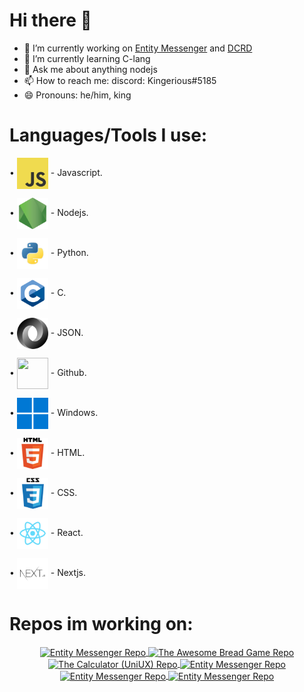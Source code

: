 ### <h1>Hi there 👋</h1>

- 🔭 I’m currently working on [Entity Messenger](https://entitymessenger.tk) and [DCRD](https://drcd-com-mdxwarriorxop.vercel.app/)
- 🌱 I’m currently learning C-lang
- 💬 Ask me about anything nodejs
- 📫 How to reach me: discord: Kingerious#5185
- 😄 Pronouns: he/him, king

### <h1>Languages/Tools I use:</h1>

• <img align="center" height="50px" width="50px" src="https://raw.githubusercontent.com/github/explore/80688e429a7d4ef2fca1e82350fe8e3517d3494d/topics/javascript/javascript.png" /> - Javascript.    

• <img align="center" height="50px" width="50px" src="https://raw.githubusercontent.com/github/explore/80688e429a7d4ef2fca1e82350fe8e3517d3494d/topics/nodejs/nodejs.png" /> - Nodejs.

• <img align="center" height="50px" width="50px" src="https://raw.githubusercontent.com/github/explore/80688e429a7d4ef2fca1e82350fe8e3517d3494d/topics/python/python.png" /> - Python. 

• <img align="center" height="50px" width="50px" src="https://raw.githubusercontent.com/github/explore/80688e429a7d4ef2fca1e82350fe8e3517d3494d/topics/c/c.png" /> - C. 

• <img align="center" height="50px" width="50px" src="https://raw.githubusercontent.com/github/explore/80688e429a7d4ef2fca1e82350fe8e3517d3494d/topics/json/json.png" /> - JSON.

• <img align="center" height="50px" width="50px" src="https://github.githubassets.com/images/modules/logos_page/GitHub-Mark.png" /> - Github.

• <img align="center" height="50px" width="50px" src="https://raw.githubusercontent.com/github/explore/80688e429a7d4ef2fca1e82350fe8e3517d3494d/topics/windows/windows.png" /> - Windows.

• <img align="center" height="50px" width="50px" src="https://raw.githubusercontent.com/github/explore/80688e429a7d4ef2fca1e82350fe8e3517d3494d/topics/html/html.png" /> - HTML.

• <img align="center" height="50px" width="50px" src="https://raw.githubusercontent.com/github/explore/80688e429a7d4ef2fca1e82350fe8e3517d3494d/topics/css/css.png" /> - CSS.

• <img align="center" height="50px" width="50px" src="https://raw.githubusercontent.com/github/explore/80688e429a7d4ef2fca1e82350fe8e3517d3494d/topics/react/react.png" /> - React.

• <img align="center" height="50px" width="50px" src="https://raw.githubusercontent.com/github/explore/28b02bbc9ad9f7a503c43775aebeb515dc2da5fc/topics/nextjs/nextjs.png" /> - Nextjs.

### <h1>Repos im working on:</h1>

<p align="center">
  <a href="https://github.com/MDxWARRIORxOP/EntityMessenger">
    <img align="center" src="https://github-readme-stats.vercel.app/api/pin?username=MDxWARRIORxOP&repo=EntityMessenger&theme=dark&show_owner=true" alt="Entity Messenger Repo"/>
  </a>
  <a href="https://github.com/MDxWARRIORxOP/Bread">
    <img align="center" src="https://github-readme-stats.vercel.app/api/pin?username=MDxWARRIORxOP&repo=Bread&theme=dark&show_owner=true" alt="The Awesome Bread Game Repo"/>
  </a>
  <a href="https://github.com/UFO-Studios/TheAlienDoctor.com">
    <img align="center" src="https://github-readme-stats.vercel.app/api/pin?username=UFO-Studios&repo=TheAlienDoctor.com&theme=dark&show_owner=true" alt="The Calculator (UniUX) Repo"/>
  </a>
  <a href="https://github.com/UFO-Studios/AlienBot-2.0">
    <img align="center" src="https://github-readme-stats.vercel.app/api/pin?username=UFO-Studios&repo=AlienBot-2.0&theme=dark&show_owner=true" alt="Entity Messenger Repo"/>
  </a>
   <a href="https://github.com/MDxWARRIORxOP/TheLoafLanguage">
    <img align="center" src="https://github-readme-stats.vercel.app/api/pin?username=MDxWARRIORxOP&repo=TheLoafLanguage&theme=dark&show_owner=true" alt="Entity Messenger Repo"/>
  </a>
    <a href="https://github.com/MDxWARRIORxOP/Bread">
    <img align="center" src="https://github-readme-stats.vercel.app/api/pin?username=MDxWARRIORxOP&repo=Bread&theme=dark&show_owner=true" alt="Entity Messenger Repo"/>
  </a>
</p>
